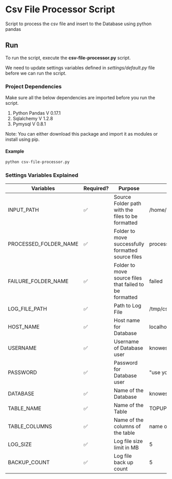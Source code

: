# Csv File Processor Script

Script to process the csv file and insert to the Database using python pandas

## Run

To run the script, execute the __csv-file-processor.py__ script.

We need to update settings variables defined in _settings/default.py_ file before we can run the script.

### Project Dependencies
Make sure all the below dependencies are imported before you run the script.
1. Python Pandas V 0.17.1
2. Sqlalchemy V 1.2.8
3. Pymysql V 0.8.1

Note: You can either download this package and import it as modules or install using pip.

#### Example

```sh
python csv-file-processor.py
```

### Settings Variables Explained

Variables | Required? | Purpose             | Sample Value
-------- | --------- | ------------------- | ------------
INPUT_PATH | :white_check_mark: | Source Folder path with the files to be formatted | /home/seqato/knowesis/data/input
PROCESSED_FOLDER_NAME | :white_check_mark: | Folder to move successfully formatted source files | processed
FAILURE_FOLDER_NAME | :white_check_mark: | Folder to move source files that failed to be formatted | failed
LOG_FILE_PATH | :white_check_mark: | Path to Log File | /tmp/csv-file-processor.log
HOST_NAME | :white_check_mark: | Host name for Database | localhost
USERNAME | :white_check_mark: | Username of Database user | knowesisuser
PASSWORD | :white_check_mark: | Password for Database user | "use your password"
DATABASE | :white_check_mark: | Name of the Database | knowesis
TABLE_NAME | :white_check_mark: | Name of the Table | TOPUP_TRIGGER
TABLE_COLUMNS | :white_check_mark: | Name of the columns of the table | name of the columns
LOG_SIZE | :white_check_mark: | Log file size limit in MB  | 5
BACKUP_COUNT | :white_check_mark: | Log file back up count | 5



